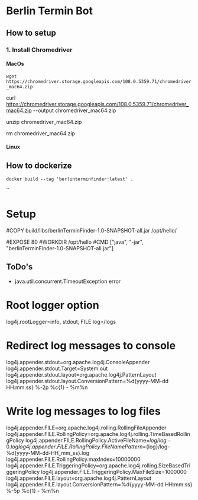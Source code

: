 # Berlin Termin Bot


## How to setup
### 1. Install Chromedriver

#### MacOs

`wget https://chromedriver.storage.googleapis.com/108.0.5359.71/chromedriver_mac64.zip`

curl https://chromedriver.storage.googleapis.com/108.0.5359.71/chromedriver_mac64.zip --output chromedriver_mac64.zip

unzip chromedriver_mac64.zip

rm chromedriver_mac64.zip

#### Linux

## How to dockerize
`docker build --tag 'berlinterminfinder:latest' .` 

``

# Setup
#COPY build/libs/berlinTerminFinder-1.0-SNAPSHOT-all.jar /opt/hello/

#EXPOSE 80
#WORKDIR /opt/hello
#CMD ["java", "-jar", "berlinTerminFinder-1.0-SNAPSHOT-all.jar"]


## ToDo's

- java.util.concurrent.TimeoutException error


# Root logger option
log4j.rootLogger=info, stdout, FILE
log=/logs

# Redirect log messages to console
log4j.appender.stdout=org.apache.log4j.ConsoleAppender
log4j.appender.stdout.Target=System.out
log4j.appender.stdout.layout=org.apache.log4j.PatternLayout
log4j.appender.stdout.layout.ConversionPattern=%d{yyyy-MM-dd HH:mm:ss} %-2p  %c{1} - %m%n

# Write log messages to log files
log4j.appender.FILE=org.apache.log4j.rolling.RollingFileAppender
log4j.appender.FILE.RollingPolicy=org.apache.log4j.rolling.TimeBasedRollingPolicy
log4j.appender.FILE.RollingPolicy.ActiveFileName=${log}/log-0.log
log4j.appender.FILE.RollingPolicy.FileNamePattern=${log}/log-%d{yyyy-MM-dd-HH_mm_ss}.log
log4j.appender.FILE.RollingPolicy.maxIndex=10000000
log4j.appender.FILE.TriggeringPolicy=org.apache.log4j.rolling.SizeBasedTriggeringPolicy
log4j.appender.FILE.TriggeringPolicy.MaxFileSize=1000000
log4j.appender.FILE.layout=org.apache.log4j.PatternLayout
log4j.appender.FILE.layout.ConversionPattern=%d{yyyy-MM-dd HH:mm:ss} %-5p %c{1} - %m%n

